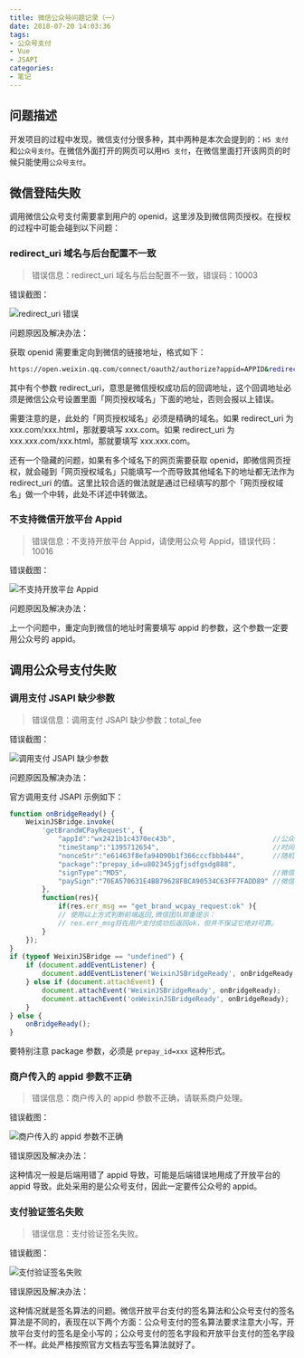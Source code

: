 ```yaml
---
title: 微信公众号问题记录（一）
date: 2018-07-20 14:03:36
tags:
- 公众号支付
- Vue
- JSAPI
categories:
- 笔记
---
```


## 问题描述

开发项目的过程中发现，微信支付分很多种，其中两种是本次会提到的：`H5 支付`和`公众号支付`。在微信外面打开的网页可以用`H5 支付`，在微信里面打开该网页的时候只能使用`公众号支付`。

<!-- more -->

## 微信登陆失败

调用微信公众号支付需要拿到用户的 openid，这里涉及到微信网页授权。在授权的过程中可能会碰到以下问题：

### redirect_uri 域名与后台配置不一致

> 错误信息：redirect_uri 域名与后台配置不一致，错误码：10003

错误截图：

![redirect_uri 错误](http://o9o8lcfa3.bkt.clouddn.com/18-7-20/27197160.jpg)

问题原因及解决办法：

获取 openid 需要重定向到微信的链接地址，格式如下：

```sh
https://open.weixin.qq.com/connect/oauth2/authorize?appid=APPID&redirect_uri=REDIRECT_URI&response_type=code&scope=SCOPE&state=STATE#wechat_redirect
```

其中有个参数 redirect_uri，意思是微信授权成功后的回调地址，这个回调地址必须是微信公众号设置里面「网页授权域名」下面的地址，否则会报以上错误。

需要注意的是，此处的「网页授权域名」必须是精确的域名。如果 redirect_uri 为 xxx.com/xxx.html，那就要填写 xxx.com。如果 redirect_uri 为 xxx.xxx.com/xxx.html，那就要填写 xxx.xxx.com。

还有一个隐藏的问题，如果有多个域名下的网页需要获取 openid，即微信网页授权，就会碰到「网页授权域名」只能填写一个而导致其他域名下的地址都无法作为 redirect_uri 的值。这里比较合适的做法就是通过已经填写的那个「网页授权域名」做一个中转，此处不详述中转做法。

### 不支持微信开放平台 Appid

> 错误信息：不支持开放平台 Appid，请使用公众号 Appid，错误代码：10016

错误截图：

![不支持开放平台 Appid](http://o9o8lcfa3.bkt.clouddn.com/18-7-20/667058.jpg)

问题原因及解决办法：

上一个问题中，重定向到微信的地址时需要填写 appid 的参数，这个参数一定要用公众号的 appid。

## 调用公众号支付失败

### 调用支付 JSAPI 缺少参数

> 错误信息：调用支付 JSAPI 缺少参数：total_fee

错误截图：

![调用支付 JSAPI 缺少参数](http://o9o8lcfa3.bkt.clouddn.com/18-7-20/43053749.jpg)

问题原因及解决办法：

官方调用支付 JSAPI 示例如下：

```javascript
function onBridgeReady() {
    WeixinJSBridge.invoke(
        'getBrandWCPayRequest', {
            "appId":"wx2421b1c4370ec43b",                        //公众号名称，由商户传入
            "timeStamp":"1395712654",                            //时间戳，自1970年以来的秒数
            "nonceStr":"e61463f8efa94090b1f366cccfbbb444",       //随机串
            "package":"prepay_id=u802345jgfjsdfgsdg888",
            "signType":"MD5",                                    //微信签名方式：
            "paySign":"70EA570631E4BB79628FBCA90534C63FF7FADD89" //微信签名
        },
        function(res){
            if(res.err_msg == "get_brand_wcpay_request:ok" ){
            // 使用以上方式判断前端返回,微信团队郑重提示：
            // res.err_msg将在用户支付成功后返回ok，但并不保证它绝对可靠。
        }
    });
}
if (typeof WeixinJSBridge == "undefined") {
    if (document.addEventListener) {
        document.addEventListener('WeixinJSBridgeReady', onBridgeReady, false);
    } else if (document.attachEvent) {
        document.attachEvent('WeixinJSBridgeReady', onBridgeReady);
        document.attachEvent('onWeixinJSBridgeReady', onBridgeReady);
    }
} else {
    onBridgeReady();
}
```

要特别注意 package 参数，必须是 `prepay_id=xxx` 这种形式。

### 商户传入的 appid 参数不正确

> 错误信息：商户传入的 appid 参数不正确，请联系商户处理。

错误截图：

![商户传入的 appid 参数不正确](http://o9o8lcfa3.bkt.clouddn.com/18-7-20/19805189.jpg)

错误原因及解决办法：

这种情况一般是后端用错了 appid 导致，可能是后端错误地用成了开放平台的 appid 导致。此处采用的是公众号支付，因此一定要传公众号的 appid。

### 支付验证签名失败

> 错误信息：支付验证签名失败。

错误截图：

![支付验证签名失败](http://o9o8lcfa3.bkt.clouddn.com/18-7-20/68276262.jpg)

错误原因及解决办法：

这种情况就是签名算法的问题。微信开放平台支付的签名算法和公众号支付的签名算法是不同的，表现在以下两个方面：公众号支付的签名算法要求注意大小写，开放平台支付的签名是全小写的；公众号支付的签名字段和开放平台支付的签名字段不一样。此处严格按照官方文档去写签名算法就好了。